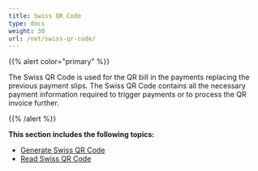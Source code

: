 ```yaml
---
title: Swiss QR Code
type: docs
weight: 30
url: /net/swiss-qr-code/
---
```


{{% alert color="primary" %}} 

The Swiss QR Code is used for the QR bill in the payments replacing the previous payment slips. The Swiss QR Code contains all the necessary payment information required to trigger payments or to process the QR invoice further.

{{% /alert %}}

**This section includes the following topics:**
- [Generate Swiss QR Code](https://docs.aspose.com/barcode/net/generate-swiss-qr-code/)
- [Read Swiss QR Code](https://docs.aspose.com/barcode/net/read-swiss-qr-code/)
